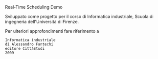 Real-Time Scheduling Demo

Sviluppato come progetto per il corso di Informatica industriale, Scuola di ingegneria dell'Università di Firenze.

Per ulteriori approfondimenti fare riferimento a

    Informatica industriale
    di Alessandro Fantechi
    editore CittàStudi
    2009
